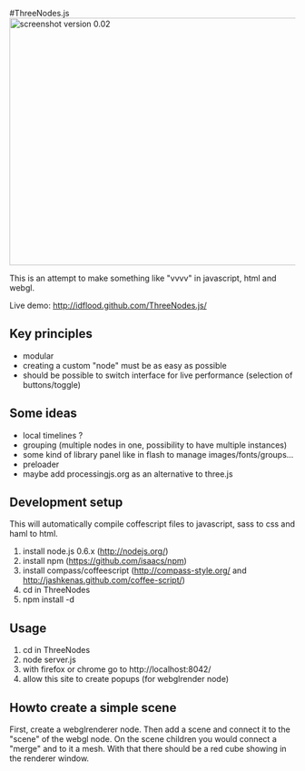 #ThreeNodes.js
<img src="http://github.com/idflood/ThreeNodes.js/raw/master/misc/screenshot1.jpg" width="852" height="436" alt="screenshot version 0.02">

This is an attempt to make something like "vvvv" in javascript, html and webgl.

Live demo: http://idflood.github.com/ThreeNodes.js/

## Key principles
- modular
- creating a custom "node" must be as easy as possible
- should be possible to switch interface for live performance (selection of buttons/toggle)

## Some ideas
- local timelines ?
- grouping (multiple nodes in one, possibility to have multiple instances)
- some kind of library panel like in flash to manage images/fonts/groups... 
- preloader
- maybe add processingjs.org as an alternative to three.js

## Development setup
This will automatically compile coffescript files to javascript, sass to css and haml to html.

1. install node.js 0.6.x (http://nodejs.org/)
2. install npm (https://github.com/isaacs/npm)
3. install compass/coffeescript (http://compass-style.org/ and http://jashkenas.github.com/coffee-script/)
4. cd in ThreeNodes
5. npm install -d

## Usage
1. cd in ThreeNodes
2. node server.js
3. with firefox or chrome go to http://localhost:8042/
4. allow this site to create popups (for webglrender node)

## Howto create a simple scene
First, create a webglrenderer node. Then add a scene and connect it to the "scene" of the webgl node. On the scene children you would connect a "merge" and to it a mesh. With that there should be a red cube showing in the renderer window.
